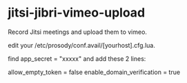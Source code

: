 # jitsi-jibri-vimeo-upload
Record Jitsi meetings and upload them to vimeo.


edit your /etc/prosody/conf.avail/[yourhost].cfg.lua.

find app_secret = "xxxxx" and add these 2 lines:

allow_empty_token = false
enable_domain_verification = true


